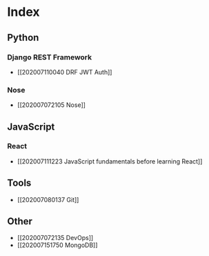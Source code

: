 # Index

## Python
### Django REST Framework
- [[202007110040 DRF JWT Auth]]

### Nose
- [[202007072105 Nose]]

## JavaScript
### React
- [[202007111223 JavaScript fundamentals before learning React]]

## Tools
- [[202007080137 Git]]

## Other
- [[202007072135 DevOps]]
- [[202007151750 MongoDB]]